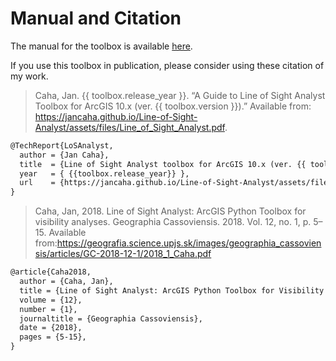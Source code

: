 # Manual and Citation

The manual for the toolbox is available [here](../assets/files/Line_of_Sight_Analyst.pdf).
			
If you use this toolbox in publication, please consider using these citation of my work.

> Caha, Jan. {{ toolbox.release_year }}. “A Guide to Line of Sight Analyst Toolbox for ArcGIS 10.x (ver. {{ toolbox.version }}).” Available from:  https://jancaha.github.io/Line-of-Sight-Analyst/assets/files/Line_of_Sight_Analyst.pdf.
			
```tex
@TechReport{LoSAnalyst,
  author = {Jan Caha},
  title  = {Line of Sight Analyst toolbox for ArcGIS 10.x (ver. {{ toolbox.version }})},
  year   = { {{toolbox.release_year}} },
  url    = {https://jancaha.github.io/Line-of-Sight-Analyst/assets/files/Line_of_Sight_Analyst.pdf},
}
```
		
> Caha, Jan, 2018. Line of Sight Analyst: ArcGIS Python Toolbox for visibility analyses. Geographia Cassoviensis. 2018. Vol. 12, no. 1, p. 5–15. Available from:https://geografia.science.upjs.sk/images/geographia_cassoviensis/articles/GC-2018-12-1/2018_1_Caha.pdf
	
```tex
@article{Caha2018,
  author = {Caha, Jan},
  title = {Line of Sight Analyst: ArcGIS Python Toolbox for Visibility Analyses},
  volume = {12},
  number = {1},
  journaltitle = {Geographia Cassoviensis},
  date = {2018},
  pages = {5-15},
}
```		